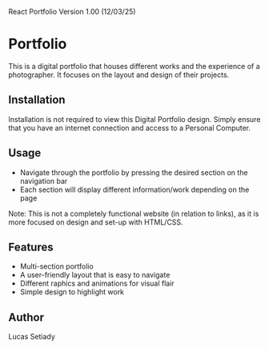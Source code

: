 React Portfolio Version 1.00 (12/03/25)
# Portfolio
This is a digital portfolio that houses different works and the experience of a photographer. It focuses on the layout and design of their projects.

## Installation
Installation is not required to view this Digital Portfolio design. Simply ensure that you have an internet connection and access to a Personal Computer.  

## Usage
- Navigate through the portfolio by pressing the desired section on the navigation bar
- Each section will display different information/work depending on the page

Note: This is not a completely functional website (in relation to links), as it is more focused on design and set-up with HTML/CSS. 

## Features
- Multi-section portfolio 
- A user-friendly layout that is easy to navigate
- Different raphics and animations for visual flair
- Simple design to highlight work 

## Author
Lucas Setiady   
